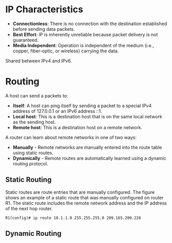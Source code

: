 # IP Characteristics

- **Connectionless**: There is no connection with the destination established before sending data packets.
- **Best Effort**: IP is inherently unreliable because packet delivery is not guaranteed.
- **Media Independent**: Operation is independent of the medium (i.e., copper, fiber-optic, or wireless) carrying the data.

Shared between IPv4 and IPv6.

# Routing

A host can send a packets to:

- **Itself**: A host can ping itself by sending a packet to a special IPv4 address of 127.0.0.1 or an IPv6 address ::1.
- **Local host**: This is a destination host that is on the same local network as the sending host.
- **Remote host**: This is a destination host on a remote network.

A router can learn about remote networks in one of two ways:

- **Manually** - Remote networks are manually entered into the route table using static routes.
- **Dynamically** - Remote routes are automatically learned using a dynamic routing protocol.

## Static Routing

Static routes are route entries that are manually configured. The figure shows an example of a static route that was manually configured on router R1. The static route includes the remote network address and the IP address of the next hop router.

```Router CLI
R1(config)# ip route 10.1.1.0 255.255.255.0 209.165.200.226
```

## Dynamic Routing
